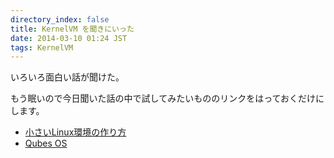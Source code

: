 ```yaml
---
directory_index: false
title: KernelVM を聞きにいった
date: 2014-03-10 01:24 JST
tags: KernelVM
---
```


いろいろ面白い話が聞けた。

もう眠いので今日聞いた話の中で試してみたいもののリンクをはっておくだけにします。

* [小さいLinux環境の作り方](http://www.slideshare.net/fadis/linux-32051658)
* [Qubes OS](https://speakerdeck.com/ntddk/introduction-to-qubes-os-ja)
